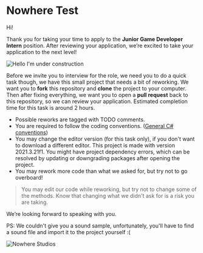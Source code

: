 # Nowhere Test
Hi!

Thank you for taking your time to apply to the  **Junior Game Developer Intern** position. After reviewing your application, we’re excited to take your application to the next level!

![Hello I'm under construction](https://static.wixstatic.com/media/2abc1d_3dac9676f465452abdd8ea28560db679~mv2.png/v1/fill/w_200,h_200,al_c,q_85,usm_0.66_1.00_0.01,enc_auto/steampunk_t%C3%BCccar.png)

Before we invite you to interview for the role, we need you to do a quick task though, we have this small project that needs a bit of reworking. We want you to **fork** this repository and **clone** the project to your computer. Then after fixing everything, we want you to open a **pull request** back to this repository, so we can review your application. Estimated completion time for this task is around 2 hours.

- Possible reworks are tagged with TODO comments.
- You are required to follow the coding conventions. ([General C# conventions](https://learn.microsoft.com/en-us/dotnet/csharp/fundamentals/coding-style/coding-conventions))
- You may change the editor version (for this task only), if you don't want to download a different editor. This project is made with version 2021.3.21f1. You might have project dependency errors, which can be resolved by updating or downgrading packages after opening the project.
- You may rework more code than what we asked for, but try not to go overboard!
> You may edit our code while reworking, but try not to change some of the methods. Know that changing what we didn't ask for is a risk you are taking.

We’re looking forward to speaking with you.

PS: We couldn't give you a sound sample, unfortunately, you'll have to find a sound file and import it to the project yourself :(

![Nowhere Studios](https://static.wixstatic.com/media/c5642c_362ec592a0ce47a29f81cd1a17b3651e~mv2.png/v1/fill/w_208,h_60,al_c,q_85,usm_0.66_1.00_0.01,enc_auto/c5642c_362ec592a0ce47a29f81cd1a17b3651e~mv2.png)
